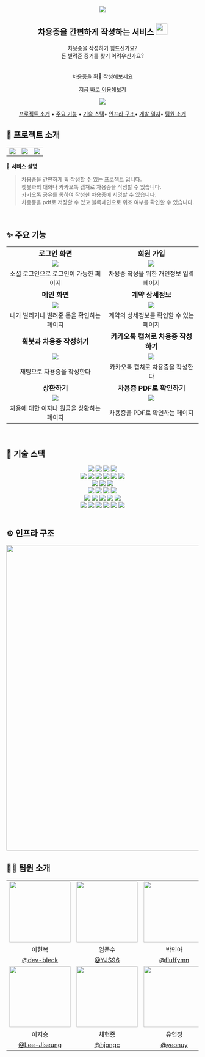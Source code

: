 <div align="center">
<img src="https://user-images.githubusercontent.com/55385934/272826751-75d7305a-0d93-4130-8f26-06e2b5ff31c7.png"/>
<h2>
	차용증을 간편하게 작성하는 서비스 
	<img src="https://user-images.githubusercontent.com/55385934/272827283-69dd9387-5ddd-491d-878a-9aa24f788498.png" width=30/>
</h2>
<p>
차용증을 작성하기 힘드신가요?<br>
돈 빌려준 증거를 찾기 어려우신가요?<br>
<br>
<br>
차용증을 휙💨 작성해보세요
</p>
<p>
<a href="https://h-uick.com/"> 지금 바로 이용해보기</a>
</p>
<p>
<a href="https://lemonade-log.notion.site/d5dbe681c64b445cb95b81abe46e449e?v=8c62ac358f3044bd80bf3909e75b622f&pvs=4"><img src="https://img.shields.io/badge/팀%20했다치고%20Wiki-000000?style=flat-square&logo=notion&logoColor=white"/></a>
</p>

[프로젝트 소개](#🚀-프로젝트-소개) • [주요 기능](#✨-주요-기능) • [기술 스택](#🔧-기술-스택)• [인프라 구조](#⚙️-인프라-구조)• [개발 일지](#📚-팀-ashe-개발-일지)• [팀원 소개](#👩‍💻-팀원-소개)

</div>

## 🎉 프로젝트 소개

 <table>
    <tr>
      <td align="center"><img src="https://user-images.githubusercontent.com/55385934/273084861-673d33c3-b634-4b81-a9ad-bed8cb9ca644.gif" /></td>
      <td align="center"><img src="https://user-images.githubusercontent.com/55385934/273088967-78b9c05f-017f-42a3-8326-b635506da256.gif" /></td>
            <td align="center"><img src="https://user-images.githubusercontent.com/55385934/273084875-2e2f2e3a-6ca3-499b-a3c3-3dd6ad9b3b62.gif" /></td>
    </tr>
</table>

📝 <b>서비스 설명</b>

> 차용증을 간편하게 휙 작성할 수 있는 프로젝트 입니다. \
> 챗봇과의 대화나 카카오톡 캡쳐로 차용증을 작성할 수 있습니다. \
> 카카오톡 공유를 통하여 작성한 차용증에 서명할 수 있습니다. \
> 차용증을 pdf로 저장할 수 있고 블록체인으로 위조 여부를 확인할 수 있습니다.

<br />

## ✨ 주요 기능

<div align="center">
 <table>
    <tr>
      <td align="center" style="font-weight: bold; font-size: 18;">로그인 화면</td>
      <td align="center" style="font-weight: bold; font-size: 18;">회원 가입</td>
    </tr>
    <tr>
      <td align="center"><img src="https://user-images.githubusercontent.com/55385934/273084861-673d33c3-b634-4b81-a9ad-bed8cb9ca644.gif" /></td>
      <td align="center"><img src="https://user-images.githubusercontent.com/55385934/273084870-8591880d-857d-477f-9e72-39365b5a1fb2.gif" /></td>
    </tr>
    <tr>
      <td align="center">소셜 로그인으로 로그인이 가능한 페이지</td>
      <td align="center">차용증 작성을 위한 개인정보 입력 페이지</td>
    </tr>
    <tr>
      <td align="center" style="font-weight: bold; font-size: 18;">메인 화면</td>
      <td align="center" style="font-weight: bold; font-size: 18;">계약 상세정보</td>
    </tr>
    <tr>
      <td align="center"><img src="https://user-images.githubusercontent.com/55385934/273088967-78b9c05f-017f-42a3-8326-b635506da256.gif" /></td>
      <td align="center"><img src="https://user-images.githubusercontent.com/55385934/273089827-522b8617-3e6d-4e1a-b4c0-4add6b76d2d1.PNG" /></td>
    </tr>
    <tr>
      <td align="center">내가 빌리거나 빌려준 돈을 확인하는 페이지</td>
      <td align="center">계약의 상세정보를 확인할 수 있는 페이지</td>
    </tr>
    <tr>
      <td align="center" style="font-weight: bold; font-size: 18;">휙봇과 차용증 작성하기</td>
      <td align="center" style="font-weight: bold; font-size: 18;">카카오톡 캡쳐로 차용증 작성하기</td>
    </tr>
    <tr>
      <td align="center"><img src="https://user-images.githubusercontent.com/55385934/273084875-2e2f2e3a-6ca3-499b-a3c3-3dd6ad9b3b62.gif" /></td>
      <td align="center"><img src="https://user-images.githubusercontent.com/55385934/273088184-ce4b0c0b-fdd7-45f5-bc94-1a5ed5572424.gif" /></td>
    </tr>
    <tr>
      <td align="center">채팅으로 차용증을 작성한다</td>
      <td align="center">카카오톡 캡쳐로 차용증을 작성한다</td>
    </tr>
    <tr>
      <td align="center" style="font-weight: bold; font-size: 18;">상환하기</td>
      <td align="center" style="font-weight: bold; font-size: 18;">차용증 PDF로 확인하기</td>
    </tr>
    <tr>
      <td align="center"><img src="https://user-images.githubusercontent.com/55385934/273084879-cdf248b1-0ece-4037-8871-42dd2b5e8a2e.gif" /></td>
      <td align="center"><img src="https://user-images.githubusercontent.com/55385934/273091003-2cdab912-a2af-466a-872a-3fdf11537b0f.gif" /></td>
    </tr>
    <tr>
      <td align="center">차용에 대한 이자나 원금을 상환하는 페이지</td>
      <td align="center">차용증을 PDF로 확인하는 페이지</td>
    </tr>

 </table>
 
</div>

<br />

## 🔧 기술 스택

<div align="center">
<img src="https://img.shields.io/badge/React-61DAFB?style=flat-square&logo=react&logoColor=black" />
<img src="https://img.shields.io/badge/Vite-646CFF?style=flat-square&logo=vite&logoColor=white" />
<img src="https://img.shields.io/badge/TypeScript-3178C6?style=flat-square&logo=typescript&logoColor=black" />
<img src="https://img.shields.io/badge/Node.js-339933?style=flat-square&logo=nodedotjs&logoColor=white" />
<br />
<img src="https://img.shields.io/badge/Java%2011-3766AB?style=flat-square&logoColor=white"/>
<img src="https://img.shields.io/badge/Spring%20Boot-6DB33F?style=flat-square&logo=spring&logoColor=white" />
<img src="https://img.shields.io/badge/Gradle-02303A?style=flat-square&logo=gradle&logoColor=white" />
<img src="https://img.shields.io/badge/MariaDB-003545?style=flat-square&logo=mariadb&logoColor=white" />
<img src="https://img.shields.io/badge/Redis-DC382D?style=flat-square&logo=redis&logoColor=white" />
<img src="https://img.shields.io/badge/Spring%20Data%20JPA-6DB33F?style=flat-square&logoColor=white"/>
<br />
<img src="https://img.shields.io/badge/Python-3776AB?style=flat-square&logo=python&logoColor=white"/>
<img src="https://img.shields.io/badge/FastAPI-009688?style=flat-square&logo=fastapi&logoColor=white"/>
<img src="https://img.shields.io/badge/Open%20AI-412991?style=flat-square&logo=openai&logoColor=white"/>
<br />
<img src="https://img.shields.io/badge/Spring%20Cloud%20OpenFeign-6DB33F?style=flat-square&logoColor=white"/>
<img src="https://img.shields.io/badge/JWT-000000?style=flat-square&logo=JSON%20web%20tokens&logoColor=white" />
<img src="https://img.shields.io/badge/Kakao-FFCD00?style=flat-square&logo=kakao&logoColor=black" />
<img src="https://img.shields.io/badge/Amazon%20S3-569A31?style=flat-square&logo=amazons3&logoColor=white"/>
<br />
<img src="https://img.shields.io/badge/Docker-2496ED?style=flat-square&logo=docker&logoColor=white" />
<img src="https://img.shields.io/badge/Jenkins-D24939?style=flat-square&logo=jenkins&logoColor=white" />
<img src="https://img.shields.io/badge/NGINX-009639?style=flat-square&logo=nginx&logoColor=white" />
<img src="https://img.shields.io/badge/Amazon%20EC2-FF9900?style=flat-square&logo=amazonec2&logoColor=white" />
<img src="https://img.shields.io/badge/Linux-FCC624?style=flat-square&logo=linux&logoColor=black" />
<br />
<img src="https://img.shields.io/badge/Git-F05032?style=flat-square&logo=git&logoColor=white" />
<img src="https://img.shields.io/badge/GitLab-FC6D26?style=flat-square&logo=gitlab&logoColor=white" />
<img src="https://img.shields.io/badge/Notion-000000?style=flat-square&logo=notion&logoColor=white" />
<img src="https://img.shields.io/badge/Figma-F24E1E?style=flat-square&logo=figma&logoColor=white" />
<img src="https://img.shields.io/badge/Mattermost-0058CC?style=flat-square&logo=mattermost&logoColor=white" />
<img src="https://img.shields.io/badge/Postman-FF6C37?style=flat-square&logo=postman&logoColor=white" />
</div>

<br />

## ⚙️ 인프라 구조

<img src="https://user-images.githubusercontent.com/55385934/273091395-1fe6846b-0111-4d36-8853-218e68e4bb90.png" width="800" />

<br />

## 👩‍💻 팀원 소개

  <table align="center">
    <tr>
      <td align="center"><img src="https://avatars.githubusercontent.com/u/109737484?v=4" width="160"></td>
      <td align="center"><img src="https://avatars.githubusercontent.com/u/123082095?v=4" width="160"></td>
      <td align="center"><img src="https://avatars.githubusercontent.com/u/55385934?v=4" width="160"></td>
    </tr>
    <tr>
      <td align="center">이현복</td>
      <td align="center">임준수</td>
      <td align="center">박민아</td>
    </tr>
    <tr>
      <td align="center"><a href="https://github.com/dev-bleck" target="_blank">@dev-bleck</a></td>
      <td align="center"><a href="https://github.com/YJS96" target="_blank" width="160">@YJS96</a></td>
      <td align="center"><a href="https://github.com/fluffymn" target="_blank">@fluffymn</a></td>
    </tr>
    <tr>
      <td align="center"><img src="https://avatars.githubusercontent.com/u/64067641?v=4" width="160"></td>
      <td align="center"><img src="https://avatars.githubusercontent.com/u/72199470?v=4" width="160"></td>
      <td align="center"><img src="https://avatars.githubusercontent.com/u/80499642?v=4" width="160"></td>
    </tr>
    <tr>
      <td align="center">이지승</td>
      <td align="center">채현종</td>
      <td align="center">유연정</td>
    </tr>
    <tr>
      <td align="center"><a href="https://github.com/Lee-Jiseung" target="_blank">@Lee-Jiseung</a></td>
      <td align="center"><a href="https://github.com/hjongc" target="_blank" width="160">@hjongc</a></td>
      <td align="center"><a href="https://github.com/yeonuy" target="_blank">@yeonuy</a></td>
    </tr>
  </table>
